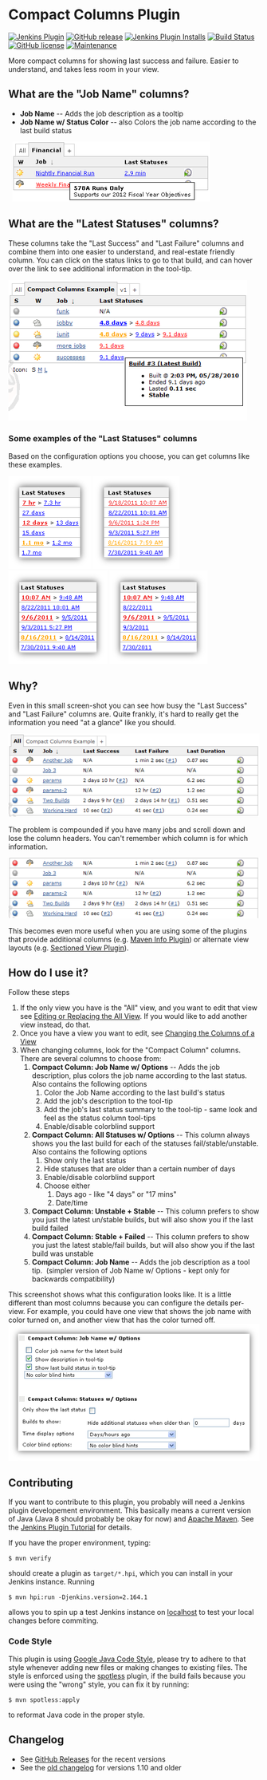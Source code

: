 # Compact Columns Plugin

[![Jenkins Plugin](https://img.shields.io/jenkins/plugin/v/compact-columns.svg)](https://plugins.jenkins.io/compact-columns)
[![GitHub release](https://img.shields.io/github/release/jenkinsci/compact-columns-plugin.svg?label=changelog)](https://github.com/jenkinsci/compact-columns-plugin/releases/latest)
[![Jenkins Plugin Installs](https://img.shields.io/jenkins/plugin/i/compact-columns.svg?color=blue)](https://plugins.jenkins.io/compact-columns)
[![Build Status](https://ci.jenkins.io/buildStatus/icon?job=Plugins%2Fcompact-columns-plugin%2Fmain)](https://ci.jenkins.io/job/Plugins/job/compact-columns-plugin/job/main/)
[![GitHub license](https://img.shields.io/github/license/jenkinsci/compact-columns-plugin.svg)](https://github.com/jenkinsci/compact-columns-plugin/blob/master/LICENSE)
[![Maintenance](https://img.shields.io/maintenance/yes/2023.svg)]()

More compact columns for showing last success and failure.
Easier to understand, and takes less room in your view.

## What are the "Job Name" columns?

- **Job Name** -- Adds the job description as a tooltip
- **Job Name w/ Status Color** -- also Colors the job name according to the
  last build status

 
![](docs/img/job-name.png)

## What are the "Latest Statuses" columns?

These columns take the "Last Success" and "Last Failure" columns and combine
them into one easier to understand, and real-estate friendly column. You can
click on the status links to go to that build, and can hover over the link to
see additional information in the tool-tip.

![](docs/img/compact.png)

### Some examples of the "Last Statuses" columns

Based on the configuration options you choose, you can get columns like these
examples.

![](docs/img/last-statuses-example-1.png)
![](docs/img/last-statuses-example-2.png)
![](docs/img/last-statuses-example-3.png)
![](docs/img/last-statuses-example-4.png)

## Why?

Even in this small screen-shot you can see how busy the "Last Success" and
"Last Failure" columns are. Quite frankly, it's hard to really get the
information you need "at a glance" like you should.

![](docs/img/all.png)

The problem is compounded if you have many jobs and scroll down and lose the
column headers. You can't remember which column is for which information.

![](docs/img/all-out-of-context.png)

This becomes even more useful when you are using some of the plugins that
provide additional columns (e.g. [Maven Info
Plugin](https://plugins.jenkins.io/maven-info/)) or alternate view layouts
(e.g. [Sectioned View Plugin](https://plugins.jenkins.io/sectioned-view/)).

## How do I use it?

Follow these steps

1. If the only view you have is the "All" view, and you want to edit that view
   see [Editing or Replacing the All View](docs/the-all-view.md). If you would
   like to add another view instead, do that.
2. Once you have a view you want to edit, see [Changing the Columns of a
   View](docs/changing-columns.md)
3. When changing columns, look for the "Compact Column" columns.  There
    are several columns to choose from:
    1. **Compact Column: Job Name w/ Options** -- Adds the job
        description, plus colors the job name according to the last
        status.  Also contains the following options
        1.  Color the Job Name according to the last build's status
        2.  Add the job's description to the tool-tip
        3.  Add the job's last status summary to the tool-tip - same
            look and feel as the status column tool-tips
        4.  Enable/disable colorblind support
    2. **Compact Column: All Statuses w/ Options** -- This column
        always shows you the last build for each of the statuses
        fail/stable/unstable. Also contains the following options
        1.  Show only the last status
        2.  Hide statuses that are older than a certain number of days
        3.  Enable/disable colorblind support
        4.  Choose either
            1.  Days ago - like "4 days" or "17 mins"
            2.  Date/time
    3.  **Compact Column: Unstable + Stable** -- This column prefers to
        show you just the latest un/stable builds, but will also show
        you if the last build failed
    4.  **Compact Column: Stable + Failed** -- This column prefers to
        show you just the latest stable/fail builds, but will also show
        you if the last build was unstable
    5.  **Compact Column: Job Name** -- Adds the job description as a
        tool tip.  (simpler version of Job Name w/ Options - kept only
        for backwards compatibility)

This screenshot shows what this configuration looks like. It is a little
different than most columns because you can configure the details per-view. For
example, you could have one view that shows the job name with color turned on,
and another view that has the color turned off.
 
![](docs/img/configuration.png)

## Contributing

If you want to contribute to this plugin, you probably will need a Jenkins
plugin developement environment. This basically means a current version of Java
(Java 8 should probably be okay for now) and [Apache Maven]. See the
[Jenkins Plugin Tutorial] for details.

If you have the proper environment, typing:

    $ mvn verify

should create a plugin as `target/*.hpi`, which you can install in your Jenkins
instance. Running

    $ mvn hpi:run -Djenkins.version=2.164.1

allows you to spin up a test Jenkins instance on [localhost] to test your
local changes before commiting.

[Apache Maven]: https://maven.apache.org/
[Jenkins Plugin Tutorial]: https://jenkins.io/doc/developer/tutorial/prepare/
[localhost]: http://localhost:8080/jenkins/

### Code Style

This plugin is using [Google Java Code Style], please try to adhere to that
style whenever adding new files or making changes to existing files. The style
is enforced using the [spotless] plugin, if the build fails because you were
using the "wrong" style, you can fix it by running:

    $ mvn spotless:apply

to reformat Java code in the proper style.

[Google Java Code Style]: https://google.github.io/styleguide/javaguide.html
[spotless]: https://github.com/diffplug/spotless


## Changelog

* See [GitHub Releases](https://github.com/jenkinsci/compact-columns-plugin/releases) for the recent versions
* See the [old changelog](docs/CHANGELOG.old.md) for versions 1.10 and older

